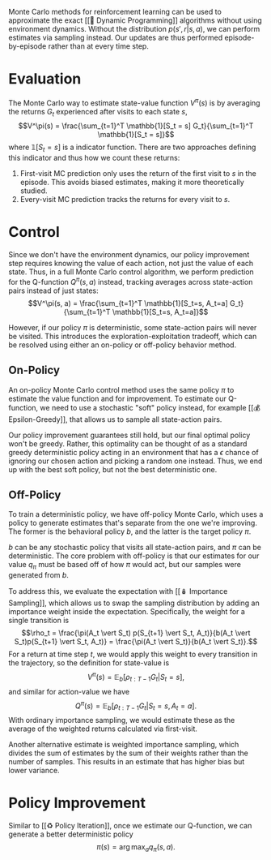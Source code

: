 Monte Carlo methods for reinforcement learning can be used to approximate the exact [[🧨 Dynamic Programming]] algorithms without using environment dynamics. Without the distribution $p(s', r \vert s, a)$, we can perform estimates via sampling instead. Our updates are thus performed episode-by-episode rather than at every time step.

# Evaluation
The Monte Carlo way to estimate state-value function $V^\pi(s)$ is by averaging the returns $G_t$ experienced after visits to each state $s$, $$V^\pi(s) = \frac{\sum_{t=1}^T \mathbb{1}[S_t = s] G_t}{\sum_{t=1}^T \mathbb{1}[S_t = s]}$$ where $\mathbb{1}[S_t = s]$ is a indicator function. There are two approaches defining this indicator and thus how we count these returns:
1. First-visit MC prediction only uses the return of the first visit to $s$ in the episode. This avoids biased estimates, making it more theoretically studied.
2. Every-visit MC prediction tracks the returns for every visit to $s$.

# Control
Since we don't have the environment dynamics, our policy improvement step requires knowing the value of each action, not just the value of each state. Thus, in a full Monte Carlo control algorithm, we perform prediction for the Q-function $Q^\pi(s, a)$ instead, tracking averages across state-action pairs instead of just states: $$V^\pi(s, a) = \frac{\sum_{t=1}^T \mathbb{1}[S_t=s, A_t=a] G_t}{\sum_{t=1}^T \mathbb{1}[S_t=s, A_t=a]}$$

However, if our policy $\pi$ is deterministic, some state-action pairs will never be visited. This introduces the exploration-exploitation tradeoff, which can be resolved using either an on-policy or off-policy behavior method.

## On-Policy
An on-policy Monte Carlo control method uses the same policy $\pi$ to estimate the value function and for improvement. To estimate our Q-function, we need to use a stochastic "soft" policy instead, for example [[💰 Epsilon-Greedy]], that allows us to sample all state-action pairs.

Our policy improvement guarantees still hold, but our final optimal policy won't be greedy. Rather, this optimality can be thought of as a standard greedy deterministic policy acting in an environment that has a $\epsilon$ chance of ignoring our chosen action and picking a random one instead. Thus, we end up with the best soft policy, but not the best deterministic one.

## Off-Policy
To train a deterministic policy, we have off-policy Monte Carlo, which uses a policy to generate estimates that's separate from the one we're improving. The former is the behavioral policy $b$, and the latter is the target policy $\pi$.

$b$ can be any stochastic policy that visits all state-action pairs, and $\pi$ can be deterministic. The core problem with off-policy is that our estimates for our value $q_\pi$ must be based off of how $\pi$ would act, but our samples were generated from $b$.

To address this, we evaluate the expectation with [[🪆 Importance Sampling]], which allows us to swap the sampling distribution by adding an importance weight inside the expectation. Specifically, the weight for a single transition is $$\rho_t = \frac{\pi(A_t \vert S_t) p(S_{t+1} \vert S_t, A_t)}{b(A_t \vert S_t)p(S_{t+1} \vert S_t, A_t)} = \frac{\pi(A_t \vert S_t)}{b(A_t \vert S_t)}.$$ For a return at time step $t$, we would apply this weight to every transition in the trajectory, so the definition for state-value is $$V^\pi(s) = \mathbb{E}_b[\rho_{t:T-1} G_t \vert S_t = s],$$ and similar for action-value we have $$Q^\pi(s) = \mathbb{E}_b[\rho_{t:T-1}G_t \vert S_t = s, A_t = a].$$ With ordinary importance sampling, we would estimate these as the average of the weighted returns calculated via first-visit.

Another alternative estimate is weighted importance sampling, which divides the sum of estimates by the sum of their weights rather than the number of samples. This results in an estimate that has higher bias but lower variance.

# Policy Improvement
Similar to [[♻️ Policy Iteration]], once we estimate our Q-function, we can generate a better deterministic policy $$\pi(s) = \arg\max_a q_\pi(s, a).$$
